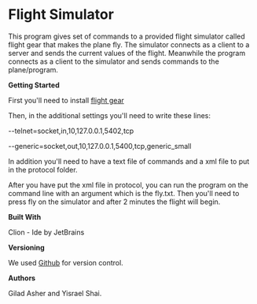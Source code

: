 # **Flight Simulator**

This program gives set of commands to a provided flight simulator called flight gear that makes the plane fly.
The simulator connects as a client to a server and sends the current values of the flight.
Meanwhile the program connects as a client to the simulator and sends commands to the plane/program.  

**Getting Started**

First you'll need to install [flight gear](https://www.flightgear.org/)

Then, in the additional settings you'll need to write these lines:

--telnet=socket,in,10,127.0.0.1,5402,tcp

--generic=socket,out,10,127.0.0.1,5400,tcp,generic_small
   
In addition you'll need to have a text file of commands and a xml file to put in the protocol folder.

After you have put the xml file in protocol, you can run the program on the command line with an argument which is the fly.txt.
Then you'll need to press fly on the simulator and after 2 minutes the flight will begin. 

**Built With**

Clion - Ide by JetBrains

**Versioning**

We used [Github](https://github.com/giladashe/flightSimulator) for version control.

**Authors**

Gilad Asher and Yisrael Shai.
